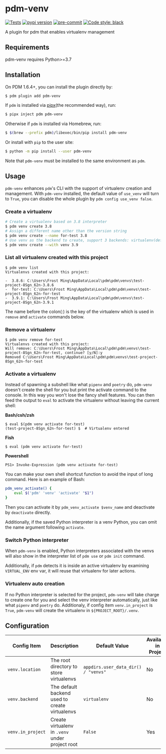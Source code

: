 # pdm-venv

[![Tests](https://github.com/pdm-project/pdm-venv/workflows/Tests/badge.svg)](https://github.com/pdm-project/pdm-venv/actions?query=workflow%3Aci)
[![pypi version](https://img.shields.io/pypi/v/pdm-venv.svg)](https://pypi.org/project/pdm-venv/)
[![pre-commit](https://img.shields.io/badge/pre--commit-enabled-brightgreen?logo=pre-commit&logoColor=white)](https://github.com/pre-commit/pre-commit)
[![Code style: black](https://img.shields.io/badge/code%20style-black-000000.svg)](https://github.com/psf/black)

A plugin for pdm that enables virtualenv management

## Requirements

pdm-venv requires Python>=3.7

## Installation

On PDM 1.6.4+, you can install the plugin directly by:

```bash
$ pdm plugin add pdm-venv
```

If `pdm` is installed via [pipx](https://github.com/pipxproject/pipx)(the recommended way), run:

```bash
$ pipx inject pdm pdm-venv
```

Otherwise if `pdm` is installed via Homebrew, run:

```bash
$ $(brew --prefix pdm)/libexec/bin/pip install pdm-venv
```

Or install with `pip` to the user site:

```bash
$ python -m pip install --user pdm-venv
```

Note that `pdm-venv` must be installed to the same environment as `pdm`.

## Usage

`pdm-venv` enhances `pdm`'s CLI with the support of virtualenv creation and management. With `pdm-venv` installed,
the default value of `use_venv` will turn to `True`, you can disable the whole plugin by `pdm config use_venv false`.

### Create a virtualenv

```bash
# Create a virtualenv based on 3.8 interpreter
$ pdm venv create 3.8
# Assign a different name other than the version string
$ pdm venv create --name for-test 3.8
# Use venv as the backend to create, support 3 backends: virtualenv(default), venv, conda
$ pdm venv create --with venv 3.9
```

### List all virtualenv created with this project

```console
$ pdm venv list
Virtualenvs created with this project:

-  3.8.6: C:\Users\Frost Ming\AppData\Local\pdm\pdm\venvs\test-project-8Sgn_62n-3.8.6
-  for-test: C:\Users\Frost Ming\AppData\Local\pdm\pdm\venvs\test-project-8Sgn_62n-for-test
-  3.9.1: C:\Users\Frost Ming\AppData\Local\pdm\pdm\venvs\test-project-8Sgn_62n-3.9.1
```

The name before the colon(:) is the key of the virtualenv which is used in `remove` and `activate` commands below.

### Remove a virtualenv

```console
$ pdm venv remove for-test
Virtualenvs created with this project:
Will remove: C:\Users\Frost Ming\AppData\Local\pdm\pdm\venvs\test-project-8Sgn_62n-for-test, continue? [y/N]:y
Removed C:\Users\Frost Ming\AppData\Local\pdm\pdm\venvs\test-project-8Sgn_62n-for-test
```

### Activate a virtualenv

Instead of spawning a subshell like what `pipenv` and `poetry` do, `pdm-venv` doesn't create the shell for you but print the activate command to the console.
In this way you won't lose the fancy shell features. You can then feed the output to `eval` to activate the virtualenv without leaving the current shell:

**Bash/csh/zsh**

```console
$ eval $(pdm venv activate for-test)
(test-project-8Sgn_62n-for-test) $  # Virtualenv entered
```

**Fish**

```console
$ eval (pdm venv activate for-test)
```

**Powershell**

```console
PS1> Invoke-Expression (pdm venv activate for-test)
```

You can make your own shell shortcut function to avoid the input of long command. Here is an example of Bash:

```bash
pdm_venv_activate() {
    eval $('pdm' 'venv' 'activate' "$1")
}
```

Then you can activate it by `pdm_venv_activate $venv_name` and deactivate by `deactivate` directly.

Additionally, if the saved Python interpreter is a venv Python, you can omit the name argument following `activate`.

### Switch Python interpreter

When `pdm-venv` is enabled, Python interpreters associated with the venvs will also show in the interpreter list of `pdm use` or `pdm init` command.

Additionally, if `pdm` detects it is inside an active virtualenv by examining `VIRTUAL_ENV` env var, it will reuse that virtualenv for later actions.

### Virtualenv auto creation

If no Python interpreter is selected for the project, `pdm-venv` will take charge to create one for you and select the venv interpreter automatically, just like
what `pipenv` and `poetry` do. Additionaly, if config item `venv.in_project` is `True`, `pdm-venv` will create the virtualenv in `${PROJECT_ROOT}/.venv`.

## Configuration

| Config Item       | Description                                     | Default Value                       | Available in Project | Env var               |
| ----------------- | ----------------------------------------------- | ----------------------------------- | -------------------- | --------------------- |
| `venv.location`   | The root directory to store virtualenvs         | `appdirs.user_data_dir() / "venvs"` | No                   |                       |
| `venv.backend`    | The default backend used to create virtualenvs  | `virtualenv`                        | No                   |                       |
| `venv.in_project` | Create virtualenv in `.venv` under project root | `False`                             | Yes                  | `PDM_VENV_IN_PROJECT` |
